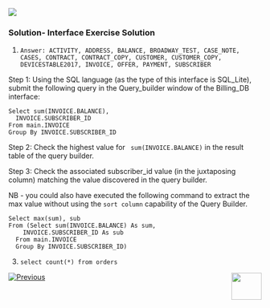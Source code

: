 ![](/academy/Training_Level_1/03_fabric_basic_LU/images/Solution.png)

### Solution- Interface Exercise Solution

1. `Answer: ACTIVITY, ADDRESS, BALANCE, BROADWAY_TEST, CASE_NOTE, CASES, CONTRACT, CONTRACT_COPY, CUSTOMER, CUSTOMER_COPY, DEVICESTABLE2017, INVOICE, OFFER, PAYMENT, SUBSCRIBER`


Step 1: Using the SQL language (as the type of this interface is SQL_Lite), submit the following query in the Query_builder window of the Billing_DB interface:
```
Select sum(INVOICE.BALANCE),
  INVOICE.SUBSCRIBER_ID
From main.INVOICE
Group By INVOICE.SUBSCRIBER_ID
```

Step 2: Check the highest value for ``` sum(INVOICE.BALANCE)``` in the result table of the query builder.

Step 3: Check the associated subscriber_id value (in the juxtaposing column) matching the value discovered in the query builder.

NB - you could also have executed the following command to extract the max value without using the ```sort column``` capability of the Query Builder.

```
Select max(sum), sub
From (Select sum(INVOICE.BALANCE) As sum,
    INVOICE.SUBSCRIBER_ID As sub
  From main.INVOICE
  Group By INVOICE.SUBSCRIBER_ID)
```



3. `select count(*) from orders`


 
 
[![Previous](/articles/images/Previous.png)](/academy/Training_Level_1/03_fabric_basic_LU/05_define_the_interfaces_example_and_exercises.md)[<img align="right" width="60" height="54" src="/articles/images/Next.png">](/academy/Training_Level_1/03_fabric_basic_LU/07_LU_flow.md)
